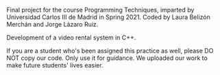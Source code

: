 Final project for the course Programming Techniques, imparted by Universidad Carlos III de Madrid in Spring 2021. Coded by Laura Belizón Merchán and Jorge Lázaro Ruiz.

Development of a video rental system in C++.

If you are a student who's been assigned this practice as well, please DO NOT copy our code. Only use it for guidance. We uploaded our work to make future students' lives easier.
